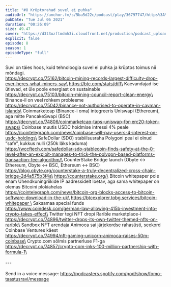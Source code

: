 ```yaml
---
title: "#8 Krüptorahad suvel ei puhka"
audioUrl: "https://anchor.fm/s/5ba5d22c/podcast/play/36797747/https%3A%2F%2Fd3ctxlq1ktw2nl.cloudfront.net%2Fstaging%2F2021-6-6%2F395b6a60-3657-b6a1-4511-4a4d3f28c3bf.m4a"
pubDate: "Tue Jul 06 2021"
duration: "00:26:09"
size: 49.47 
cover: "https://d3t3ozftmdmh3i.cloudfront.net/production/podcast_uploaded_episode/15275939/15275939-1625598027439-8c1fc680d90af.jpg"
explicit: false
episode: 8
season: 1
episodeType: "full"
---
```


Suvi on täies hoos, kuid tehnoloogia suvel ei puhka ja krüptos toimus nii mõndagi. \
https://decrypt.co/75162/bitcoin-mining-records-largest-difficulty-drop-ever-heres-what-miners-say\
https://btc.com/stats/diff\
Kaevandajad ise ütlevad, et üle poole energiast on sustainable\
https://decrypt.co/75103/bitcoin-mining-council-report-clean-energy\
Binance-il on veel rohkem probleeme\
https://decrypt.co/75042/binance-not-authorised-to-operate-in-cayman-islands\
Coinmarketcap (Binance-i oma) integreeris Uniswapi (Ethereum), aga mitte PancakeSwapi (BSC)\
https://decrypt.co/74806/coinmarketcap-taps-uniswap-for-erc20-token-swaps\
Coinbase muutis USDC hoidmise intressi 4% peale\
https://cointelegraph.com/news/coinbase-will-pay-users-4-interest-on-usdc-holdings\
SafeDollar (SDO) stabiilsusraha Polygoni peal ei olnud “safe”, kukkus nulli (250k läks kaduma)\
https://wccftech.com/safedollar-sdo-stablecoin-finds-safety-at-the-0-level-after-an-exploit-manages-to-trick-the-polygon-based-platforms-transaction-fee-algorithm/\
CounterStake Bridge launch (Obyte <-> Ethereum, Obyte <-> BSC, Ethereum <-> BSC)\
https://blog.obyte.org/counterstake-a-truly-decentralized-cross-chain-bridge-2d4a575b3f4a\
https://counterstake.org/\
Bitcoin whitepaper pole enam Ühendkuningriikide IP aadressidelt loetav, aga sama whitepaper on olemas Bitcoini plokiahelas\
https://cointelegraph.com/news/bitcoin-org-blocks-access-to-bitcoin-software-download-in-the-uk\
https://btcexplorer.tobg.services/bitcoin-whitepaper \
Saksamaa special funds\
https://www.coindesk.com/german-law-allowing-415b-investment-into-crypto-takes-effect\
Twitter tegi NFT dropi Rarible marketplace-i\
https://decrypt.co/74896/twitter-drops-its-own-twitter-themed-nfts-on-rarible\
Sandbox NFT arendaja Animoca sai järjekordse rahasüsti, seekord Coinbase Ventures käest\
https://decrypt.co/74994/nft-gaming-unicorn-animoca-raises-50m-coinbase\
Crypto.com sõlmis partnerluse F1-ga\
https://decrypt.co/74857/crypto-com-inks-100-million-partnership-with-formula-1\
\
\
--- \
\
Send in a voice message: https://podcasters.spotify.com/pod/show/fomo-taastusravi/message